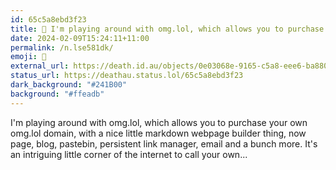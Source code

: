 ```yaml
---
id: 65c5a8ebd3f23
title: 🤔 I'm playing around with omg.lol, which allows you to purchase...
date: 2024-02-09T15:24:11+11:00
permalink: /n.lse581dk/
emoji: 🤔
external_url: https://death.id.au/objects/0e03068e-9165-c5a8-eee6-ba8809107254
status_url: https://deathau.status.lol/65c5a8ebd3f23
dark_background: "#241B00"
background: "#ffeadb"
---
```


I'm playing around with omg.lol, which allows you to purchase your own omg.lol domain, with a nice little markdown webpage builder thing, now page, blog, pastebin, persistent link manager, email and a bunch more. It's an intriguing little corner of the internet to call your own... 
